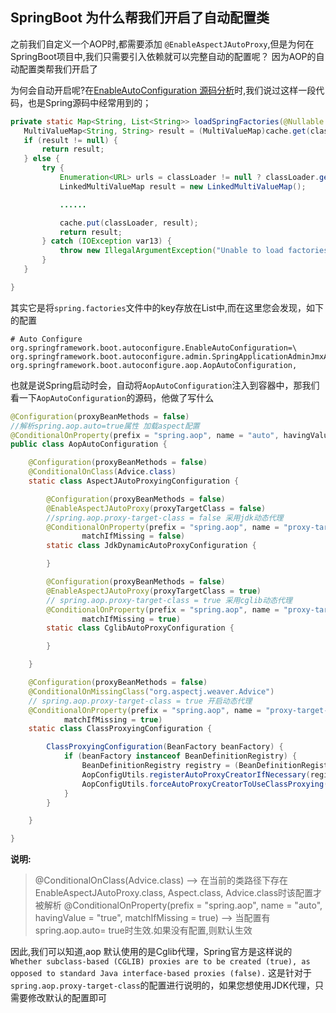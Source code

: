 ## SpringBoot 为什么帮我们开启了自动配置类


之前我们自定义一个AOP时,都需要添加 `@EnableAspectJAutoProxy`,但是为何在SpringBoot项目中,我们只需要引入依赖就可以完整自动的配置呢？
因为AOP的自动配置类帮我们开启了

为何会自动开启呢?在[EnableAutoConfiguration 源码分析](../EnableAutoConfiguration.md)时,我们说过这样一段代码，也是Spring源码中经常用到的；
```java
private static Map<String, List<String>> loadSpringFactories(@Nullable ClassLoader classLoader) {
   MultiValueMap<String, String> result = (MultiValueMap)cache.get(classLoader);
   if (result != null) {
       return result;
   } else {
       try {
           Enumeration<URL> urls = classLoader != null ? classLoader.getResources("META-INF/spring.factories") : ClassLoader.getSystemResources("META-INF/spring.factories");
           LinkedMultiValueMap result = new LinkedMultiValueMap();

           ......

           cache.put(classLoader, result);
           return result;
       } catch (IOException var13) {
           throw new IllegalArgumentException("Unable to load factories from location [META-INF/spring.factories]", var13);
       }
   }

}
```
其实它是将`spring.factories`文件中的key存放在List中,而在这里您会发现，如下的配置
```properties
# Auto Configure
org.springframework.boot.autoconfigure.EnableAutoConfiguration=\
org.springframework.boot.autoconfigure.admin.SpringApplicationAdminJmxAutoConfiguration,\
org.springframework.boot.autoconfigure.aop.AopAutoConfiguration,
```
也就是说Spring启动时会，自动将`AopAutoConfiguration`注入到容器中，那我们看一下`AopAutoConfiguration`的源码，他做了写什么

```java
@Configuration(proxyBeanMethods = false)
//解析spring.aop.auto=true属性 加载aspect配置
@ConditionalOnProperty(prefix = "spring.aop", name = "auto", havingValue = "true", matchIfMissing = true)
public class AopAutoConfiguration {

	@Configuration(proxyBeanMethods = false)
	@ConditionalOnClass(Advice.class)
	static class AspectJAutoProxyingConfiguration {

		@Configuration(proxyBeanMethods = false)
		@EnableAspectJAutoProxy(proxyTargetClass = false)
        //spring.aop.proxy-target-class = false 采用jdk动态代理
		@ConditionalOnProperty(prefix = "spring.aop", name = "proxy-target-class", havingValue = "false",
				matchIfMissing = false)
		static class JdkDynamicAutoProxyConfiguration {

		}

		@Configuration(proxyBeanMethods = false)
		@EnableAspectJAutoProxy(proxyTargetClass = true)
        // spring.aop.proxy-target-class = true 采用cglib动态代理
		@ConditionalOnProperty(prefix = "spring.aop", name = "proxy-target-class", havingValue = "true",
				matchIfMissing = true)
		static class CglibAutoProxyConfiguration {

		}

	}

	@Configuration(proxyBeanMethods = false)
	@ConditionalOnMissingClass("org.aspectj.weaver.Advice")
    // spring.aop.proxy-target-class = true 开启动态代理
	@ConditionalOnProperty(prefix = "spring.aop", name = "proxy-target-class", havingValue = "true",
			matchIfMissing = true)
	static class ClassProxyingConfiguration {

		ClassProxyingConfiguration(BeanFactory beanFactory) {
			if (beanFactory instanceof BeanDefinitionRegistry) {
				BeanDefinitionRegistry registry = (BeanDefinitionRegistry) beanFactory;
				AopConfigUtils.registerAutoProxyCreatorIfNecessary(registry);
				AopConfigUtils.forceAutoProxyCreatorToUseClassProxying(registry);
			}
		}

	}

}
```
**说明:**
>@ConditionalOnClass(Advice.class)
>        –> 在当前的类路径下存在EnableAspectJAutoProxy.class, Aspect.class, Advice.class时该配置才被解析
>@ConditionalOnProperty(prefix = "spring.aop", name = "auto", havingValue = "true", matchIfMissing = true)
>        –> 当配置有spring.aop.auto= true时生效.如果没有配置,则默认生效

因此,我们可以知道,aop 默认使用的是Cglib代理，Spring官方是这样说的
`Whether subclass-based (CGLIB) proxies are to be created (true), as opposed to standard Java interface-based proxies (false).`
这是针对于`spring.aop.proxy-target-class`的配置进行说明的，如果您想使用JDK代理，只需要修改默认的配置即可